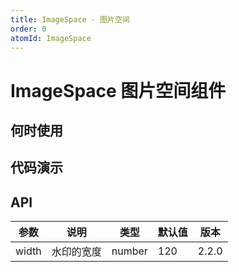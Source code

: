 ```yaml
---
title: ImageSpace - 图片空间
order: 0
atomId: ImageSpace
---
```


# ImageSpace 图片空间组件

## 何时使用

## 代码演示

<code iframe="650"  title="基本使用" description="基本的图片空间展示" src="./demos/basic.tsx" ></code>

## API

| 参数  | 说明       | 类型   | 默认值 | 版本  |
| ----- | ---------- | ------ | ------ | ----- |
| width | 水印的宽度 | number | 120    | 2.2.0 |
